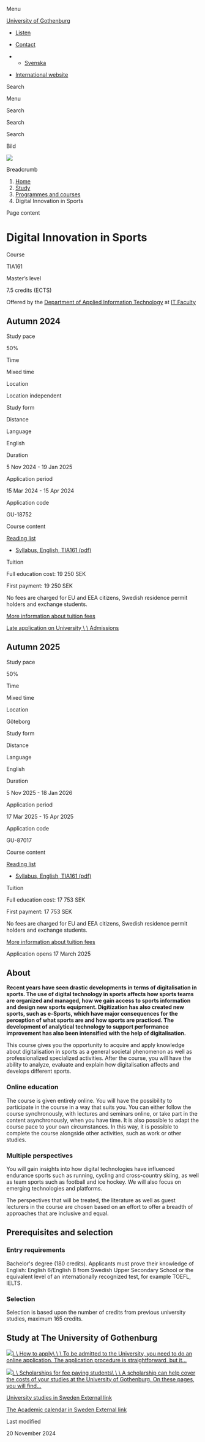 Menu

[University of Gothenburg](/en)

- [Listen](//app-eu.readspeaker.com/cgi-bin/rsent?customerid=9467&lang=en_uk&readclass=region--content&url=https%3A%2F%2Fwww.gu.se%2Fen%2Fstudy-gothenburg%2Fdigital-innovation-in-sports-tia161 "Listen with ReadSpeaker")

- [Contact](/en/contact)

- - [Svenska](/studera/hitta-utbildning/digital-innovation-i-sport-tia161)
- [International website](/en/study-gothenburg/digital-innovation-in-sports-tia161)

Search


Menu


Search


Search

Search

Bild

![](/sites/default/files/styles/100_10_3_xmedium_1x/public/kop_assets/6415785eeec534d9063a6e09c4d8b495686e42b6.jpg?h=e0edbfb4&itok=7hM7yrfu)

Breadcrumb

1. [Home](/en)
2. [Study](/en/study-in-gothenburg)
3. [Programmes and courses](/en/study-in-gothenburg/study-options)
4. Digital Innovation in Sports


Page content

# Digital Innovation in Sports

Course


TIA161


Master’s level



7.5 credits (ECTS)



Offered by the
[Department of Applied Information Technology](https://www.gu.se/en/applied-information-technology)
at
[IT Faculty](https://www.gu.se/en/it-faculty)

## Autumn 2024

Study pace


50%

Time


Mixed time

Location


Location independent

Study form


Distance

Language


English

Duration


5 Nov 2024
\- 19 Jan 2025

Application period


15 Mar 2024
\- 15 Apr 2024

Application code


GU-18752

Course content


[Reading list](/en/study-gothenburg/digital-innovation-in-sports-tia161/reading-list/9497de77-69c1-11ef-8528-b9857ed1423e)

- [Syllabus, English, TIA161 (pdf)](https://kursplaner.gu.se/pdf/kurs/en/TIA161)


Tuition


Full education cost: 19 250 SEK

First payment: 19 250 SEK

No fees are charged for EU and EEA citizens, Swedish residence permit holders and exchange students.

[More information about tuition fees](https://www.gu.se/en/study-in-gothenburg/apply/tuition-fees)

[Late application on University \\
\\
Admissions](https://www.universityadmissions.se/intl/addtobasket?id=GU-18752&period=HT+2024)

## Autumn 2025

Study pace


50%

Time


Mixed time

Location


Göteborg

Study form


Distance

Language


English

Duration


5 Nov 2025
\- 18 Jan 2026

Application period


17 Mar 2025
\- 15 Apr 2025

Application code


GU-87017

Course content


[Reading list](/en/study-gothenburg/digital-innovation-in-sports-tia161/reading-list/9497de77-69c1-11ef-8528-b9857ed1423e)

- [Syllabus, English, TIA161 (pdf)](https://kursplaner.gu.se/pdf/kurs/en/TIA161)


Tuition


Full education cost: 17 753 SEK

First payment: 17 753 SEK

No fees are charged for EU and EEA citizens, Swedish residence permit holders and exchange students.

[More information about tuition fees](https://www.gu.se/en/study-in-gothenburg/apply/tuition-fees)

Application opens 17 March 2025


## About

**Recent years have seen drastic developments in terms of digitalisation in sports. The use of digital technology in sports affects how sports teams are organized and managed, how we gain access to sports information and design new sports equipment. Digitization has also created new sports, such as e-Sports, which have major consequences for the perception of what sports are and how sports are practiced. The development of analytical technology to support performance improvement has also been intensified with the help of digitalisation.**

This course gives you the opportunity to acquire and apply knowledge about digitalisation in sports as a general societal phenomenon as well as professionalized specialized activities. After the course, you will have the ability to analyze, evaluate and explain how digitalisation affects and develops different sports.

### Online education

The course is given entirely online. You will have the possibility to participate in the course in a way that suits you. You can either follow the course synchronously, with lectures and seminars online, or take part in the content asynchronously, when you have time. It is also possible to adapt the course pace to your own circumstances. In this way, it is possible to complete the course alongside other activities, such as work or other studies.

### Multiple perspectives

You will gain insights into how digital technologies have influenced endurance sports such as running, cycling and cross-country skiing, as well as team sports such as football and ice hockey. We will also focus on emerging technologies and platforms.

The perspectives that will be treated, the literature as well as guest lecturers in the course are chosen based on an effort to offer a breadth of approaches that are inclusive and equal.

## Prerequisites and selection

### Entry requirements

Bachelor's degree (180 credits). Applicants must prove their knowledge of English: English 6/English B from Swedish Upper Secondary School or the equivalent level of an internationally recognized test, for example TOEFL, IELTS.

### Selection

Selection is based upon the number of credits from previous university studies, maximum 165 credits.

## Study at The University of Gothenburg

[![](/sites/default/files/dynamic-image/dynamic_image_2188_218/public/2020-03/cytonn-photography-ZJEKICY5EXY-unsplash.jpg?media_id=2553&width=1904&height=208)\\
\\
How to apply\\
\\
\\
To be admitted to the University, you need to do an online application. The application procedure is straightforward, but it…](/en/study-in-gothenburg/apply)

[![](/sites/default/files/dynamic-image/dynamic_image_2188_218/public/2024-01/GU-7.jpg?media_id=95188&width=1904&height=208)\\
\\
Scholarships for fee paying students\\
\\
\\
A scholarship can help cover the costs of your studies at the University of Gothenburg. On these pages, you will find…](/en/study-in-gothenburg/apply/scholarships-for-fee-paying-students)

[University studies in Sweden External link](https://www.gu.se/en/study-in-gothenburg/before-you-arrive/university-studies-in-sweden "External link")

[The Academic calendar in Sweden External link](https://www.gu.se/en/study-in-gothenburg/when-you-are-here/academic-calendar "External link")

Last modified


20 November 2024